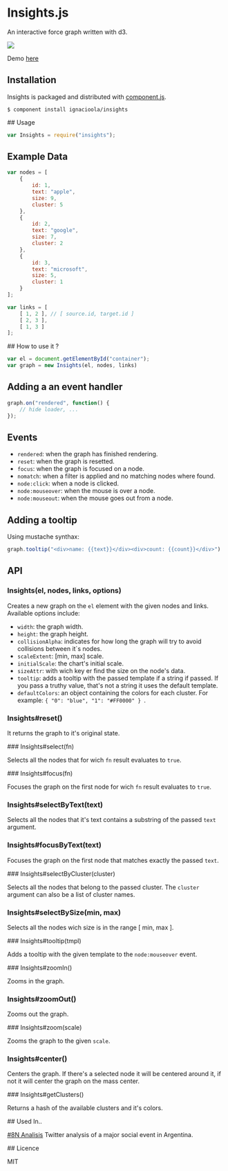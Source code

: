 Insights.js
===========

An interactive force graph written with d3. 

<img src="http://ignacioola.github.com/insights/img/1.png" />

Demo [here](http://ignacioola.github.com/insights/demo/)

## Installation

Insights is packaged and distributed with [component.js](https://github.com/component/component).

    $ component install ignacioola/insights

## Usage
```javascript
var Insights = require("insights");
```

## Example Data

```javascript
var nodes = [
    {
        id: 1,
        text: "apple",
        size: 9,
        cluster: 5
    },
    {
        id: 2,
        text: "google",
        size: 7,
        cluster: 2
    },
    {
        id: 3,
        text: "microsoft",
        size: 5,
        cluster: 1
    }
];

var links = [
    [ 1, 2 ], // [ source.id, target.id ]
    [ 2, 3 ],
    [ 1, 3 ]
];
```

## How to use it ?

```javascript
var el = document.getElementById("container");
var graph = new Insights(el, nodes, links)
```

## Adding a an event handler

```javascript
graph.on("rendered", function() {
    // hide loader, ...
});
```

## Events

* `rendered`: when the graph has finished rendering.
* `reset`: when the graph is resetted.
* `focus`: when the graph is focused on a node.
* `nomatch`: when a filter is applied and no matching nodes where found.
* `node:click`: when a node is clicked.
* `node:mouseover`: when the mouse is over a node.
* `node:mouseout`: when the mouse goes out from a node.

## Adding a tooltip

Using mustache synthax:

```javascript
graph.tooltip("<div>name: {{text}}</div><div>count: {{count}}</div>")
```

## API 

### Insights(el, nodes, links, options)

Creates a new graph on the `el` element with the given nodes and links. Available options include:

* `width`: the graph width.
* `height`: the graph height.
* `collisionAlpha`: indicates for how long the graph will try to avoid collisions between it`s nodes.
* `scaleExtent`: [min, max] scale.
* `initialScale`: the chart's initial scale.
* `sizeAttr`: with wich key er find the size on the node's data.
* `tooltip`: adds a tooltip with the passed template if a string if passed. If you pass a truthy value, that's not a string it uses the default template.
* `defaultColors`: an object containing the colors for each cluster. For example: `{ "0": "blue", "1": "#FF0000" } `.
    
### Insights#reset()

It returns the graph to it's original state.

### Insights#select(fn)

Selects all the nodes that for wich `fn` result evaluates to `true`.
    
### Insights#focus(fn)

Focuses the graph on the first node for wich `fn` result evaluates to `true`.
    
### Insights#selectByText(text)

Selects all the nodes that it's text contains a substring of the passed `text` argument.

### Insights#focusByText(text)

Focuses the graph on the first node that matches exactly the passed `text`.
        
### Insights#selectByCluster(cluster)
    
Selects all the nodes that belong to the passed cluster. The `cluster` argument can also be a list of cluster names.
    
### Insights#selectBySize(min, max)

Selects all the nodes wich size is in the range [ min, max ].

### Insights#tooltip(tmpl)

Adds a tooltip with the given template to the `node:mouseover` event.
    
### Insights#zoomIn()

Zooms in the graph.
    
### Insights#zoomOut()

Zooms out the graph.
    
### Insights#zoom(scale)

Zooms the graph to the given `scale`.
    
### Insights#center()
    
Centers the graph. If there's a selected node it will be centered around it, if not it will center the graph on the mass center.
    
### Insights#getClusters()

Returns a hash of the available clusters and it's colors.

## Used In..

[#8N Analisis](http://blog.zenzey.com/reports/8N) Twitter analysis of a major social event in Argentina.

## Licence

MIT
